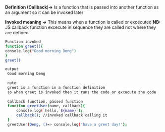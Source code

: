 **Definition (Callback)→** Is a function that is passed into another function as an argument so it can be invoked later

**Invoked meaning →**  This means when a function is called or excecuted 
**NB:** JS callback function excecute in sequence they are called not where they are defined

```bash
Function invoked
function greet(){
console.log("Good morning Deng")
}
greet()

output
 Good morning Deng
 
 note
 greet is a function in a function definition 
 so when greet is invoked then it runs the code or excecute the code 
 
 Callback function, passed function
 function greetUser(name, callback){
	 console.log(`hello, ${name}`);
	 callback(); //invoked callback calling it
 }
 greetUser(Deng, ()=> console.log('have a greet day!');
 
 
```